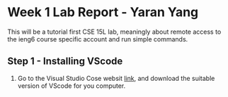 # Week 1 Lab Report - Yaran Yang 

  This will be a tutorial first CSE 15L lab, meaningly about remote access to the ieng6 course specific account and run simple commands. 

## Step 1 - Installing VScode 
1. Go to the Visual Studio Cose websit [link](https://code.visualstudio.com/), and download the suitable version of VScode for you computer. 
